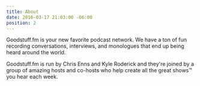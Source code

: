 ```yaml
---
title: About
date: 2016-03-17 21:03:00 -06:00
position: 2
---
```


Goodstuff.fm is your new favorite podcast network. We have a ton of fun recording conversations, interviews, and monologues that end up being heard around the world.

Goodstuff.fm is run by Chris Enns and Kyle Roderick and they're joined by a group of amazing hosts and co-hosts who help create all the great shows™ you hear each week.